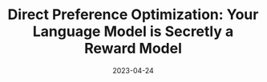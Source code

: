 ---
title: "Direct Preference Optimization: Your Language Model is Secretly a Reward Model"
authors:
- Rafael Rafailov*
- Archit Sharma*
- Eric Mitchell*
- Stefano Ermon
- Christopher D. Manning
- Chelsea Finn

date: "2023-04-24"

publication: "NeurIPS (Oral)"

links:
    paper: https://arxiv.org/abs/2305.18290
    code: https://github.com/eric-mitchell/direct-preference-optimization
---